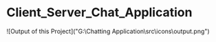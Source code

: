# Client_Server_Chat_Application

![Output of this Project]("G:\Chatting Application\src\icons\output.png")


